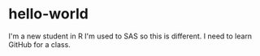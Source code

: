 # hello-world
I'm a new student in R
I'm used to SAS so this is different. 
I need to learn GitHub for a class. 
